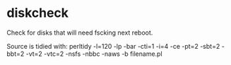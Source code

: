 diskcheck
=========

Check for disks that will need fscking next reboot. 

Source is tidied with:
 perltidy -l=120 -lp -bar -cti=1 -i=4 -ce -pt=2 -sbt=2 -bbt=2 -vt=2 -vtc=2 -nsfs -nbbc -naws -b filename.pl

